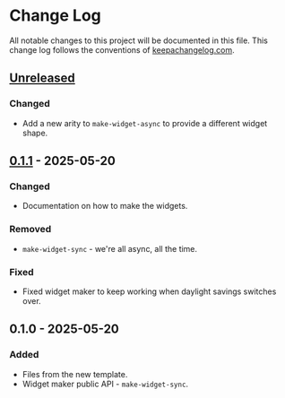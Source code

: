# Change Log
All notable changes to this project will be documented in this file. This change log follows the conventions of [keepachangelog.com](http://keepachangelog.com/).

## [Unreleased]
### Changed
- Add a new arity to `make-widget-async` to provide a different widget shape.

## [0.1.1] - 2025-05-20
### Changed
- Documentation on how to make the widgets.

### Removed
- `make-widget-sync` - we're all async, all the time.

### Fixed
- Fixed widget maker to keep working when daylight savings switches over.

## 0.1.0 - 2025-05-20
### Added
- Files from the new template.
- Widget maker public API - `make-widget-sync`.

[Unreleased]: https://sourcehost.site/your-name/clash/compare/0.1.1...HEAD
[0.1.1]: https://sourcehost.site/your-name/clash/compare/0.1.0...0.1.1
